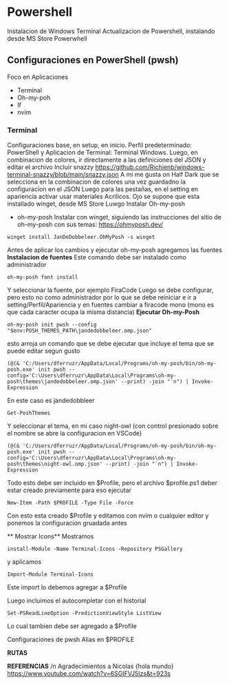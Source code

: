 # Powershell
Instalacion de Windows Terminal
Actualizacion de Powershell, instalando desde MS Store Powerwhell

## Configuraciones en PowerShell (pwsh)
Foco en Aplicaciones
- Terminal
- Oh-my-poh
- lf
- nvim

### Terminal
Configuraciones base, en setup, en inicio. Perfil predeterminado: PowerShell y Aplicacion de Terminal: Terminal Windows.
Luego, en combinacion de colores, ir directamente a las definiciones del JSON y editar el archivo
Incluir snazzy https://github.com/Richienb/windows-terminal-snazzy/blob/main/snazzy.json
A mi me gusta on Half Dark que se selecciona en la combinacion de colores una vez guardadno la configuracion en el JSON
Luego para las pestañas, en el setting en apariencia activar usar materiales Acrilicos.
Ojo se supone que esta installado winget, desde MS Store
Luwgo Instalar Oh-my-posh
- oh-my-posh
Instalar con winget, siguiendo las instrucciones del sitio de oh-my-posh con sus temas:
https://ohmyposh.dev/
```
winget install JanDeDobbeleer.OhMyPosh -s winget
```
Antes de aplicar los cambios y ejecutar oh-my-posh agregamos las fuentes
**Instalacion de fuentes**
Este comando debe ser instalado como administrador
```
oh-my-posh font install
```
Y seleccionar la fuente, por ejemplo FiraCode
Luego se debe configurar, pero esto no como administrador por lo que se debe reiniciar e ir a setting/Perfil/Apariencia y en fuentes cambiar a firacode mono (mono es que cada caracter ocupa la misma distancia)
**Ejecutar Oh-my-Posh**
```
oh-my-posh init pwsh --config "$env:POSH_THEMES_PATH\jandedobbeleer.omp.json"
```
esto arroja un comando que se debe ejecutar que incluye el tema que se puede editar segun gusto
```
(@(& 'C:/Users/dferruzr/AppData/Local/Programs/oh-my-posh/bin/oh-my-posh.exe' init pwsh --config='C:\Users\dferruzr\AppData\Local\Programs\oh-my-posh\themes\jandedobbeleer.omp.json' --print) -join "`n") | Invoke-Expression
```
En este caso es jandedobbleer
```
Get-PoshThemes
```
Y seleccionar el tema, en mi caso night-owl (con control presionado sobre el nombre se abre la configuracion en VSCode)
```
(@(& 'C:/Users/dferruzr/AppData/Local/Programs/oh-my-posh/bin/oh-my-posh.exe' init pwsh --config='C:\Users\dferruzr\AppData\Local\Programs\oh-my-posh\themes\night-owl.omp.json' --print) -join "`n") | Invoke-Expression
```
Todo esto debe ser incluido en $Profile, pero el archivo $profile.ps1 deber estar creado previamente para eso ejecutar
```
New-Item -Path $PROFILE -Type File -Force
```
Con esto esta creado $Profile y editamos con nvim o cualquier editor y ponemos la configuracion gruadada antes

** Mostrar Icons**
Mostramos 
```
install-Module -Name Terminal-Icons -Repository PSGallery
```
y aplicamos
```
Import-Module Terminal-Icons
```
Este import lo debemos agregar a $Profile

Luego incluimos el autocompletar con el historial
```
Set-PSReadLineOption -PredictionViewStyle ListView
```
Lo cual tambien debe ser agregado a $Profile

Configuraciones de pwsh
Alias en $PROFILE

**RUTAS**

**REFERENCIAS** /n
Agradecimientos a Nicolas {hola mundo} 
https://www.youtube.com/watch?v=6SGIFVJ5Izs&t=923s
